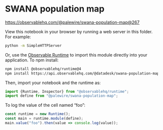 # SWANA population map

https://observablehq.com/@palewire/swana-population-map@267

View this notebook in your browser by running a web server in this folder. For
example:

~~~sh
python -m SimpleHTTPServer
~~~

Or, use the [Observable Runtime](https://github.com/observablehq/runtime) to
import this module directly into your application. To npm install:

~~~sh
npm install @observablehq/runtime@4
npm install https://api.observablehq.com/@datadesk/swana-population-map.tgz?v=3
~~~

Then, import your notebook and the runtime as:

~~~js
import {Runtime, Inspector} from "@observablehq/runtime";
import define from "@palewire/swana-population-map";
~~~

To log the value of the cell named “foo”:

~~~js
const runtime = new Runtime();
const main = runtime.module(define);
main.value("foo").then(value => console.log(value));
~~~
